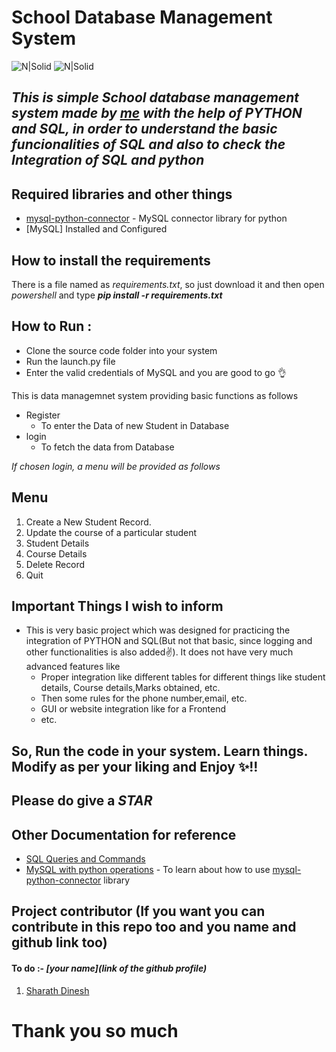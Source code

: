 # School Database Management System
![N|Solid](https://img.shields.io/badge/MySQL-005C84?style=for-the-badge&logo=mysql&logoColor=white) ![N|Solid](https://img.shields.io/badge/Python-FFD43B?style=for-the-badge&logo=python&logoColor=darkgreen)

## _This is simple School database management system made by [me](https://github.com/Infinitymaths) with the help of PYTHON and SQL, in order to understand the basic funcionalities of SQL and also to check the Integration of SQL and python_

## Required libraries and other things
- [mysql-python-connector](https://dev.mysql.com/doc/dev/connector-python/8.0/installation.html) - MySQL connector library for python
- [MySQL] Installed and Configured 

## How to install the requirements
There is a file named as _requirements.txt_, so just download it and then open _powershell_ and type **_pip install -r requirements.txt_**


## How to Run :
- Clone the source code folder into your system
- Run the launch.py file 
- Enter the valid credentials of MySQL and you are good to go 👌

This is data managemnet system providing basic functions as follows

- Register 
  - To enter the Data of new Student in Database
- login
  - To fetch the data from Database
 
 _If chosen login, a menu will be provided as follows_
 
 ## Menu 
 1. Create a New Student Record.
 2. Update the course of a particular student
 3. Student Details
 4. Course Details
 5. Delete Record
 6. Quit

## Important Things I wish to inform
- This is very basic project which was designed for practicing the integration of PYTHON and SQL(But not that basic, since logging and other functionalities is also added✌). It does not have very much advanced features like 
  - Proper integration like different tables for different things like student details, Course details,Marks obtained, etc.
  - Then some rules for the phone number,email, etc.
  - GUI or website integration like for a Frontend
  - etc. 
## So, Run the code in your system. Learn things. Modify as per your liking and Enjoy ✨!!
## Please do give a _STAR_


## Other Documentation for reference

- [SQL Queries and Commands](https://www.w3schools.com/sql/)
- [MySQL with python operations](https://dev.mysql.com/doc/dev/connector-python/8.0/tutorials.html) - To learn about how to use [mysql-python-connector](https://dev.mysql.com/doc/dev/connector-python/8.0/installation.html) library

## Project contributor (If you want you can contribute in this repo too and you name and github link too)
#### To do :- _[your name](link of the github profile)_
1. [Sharath Dinesh](https://github.com/Infinitymaths)

# Thank you so much

